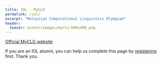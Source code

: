 ```yaml
---
title: IOL - MyCLO
permalink: /iol/
excerpt: "Malaysian Computational Linguistics Olympiad"
header:
  teaser: assets/images/myclo-600x400.png
---
```


[Official MyCLO website](https://myclo.my/)

If you are an IOL alumni, you can help us complete this page by [registering](/alumni) first. Thank you.